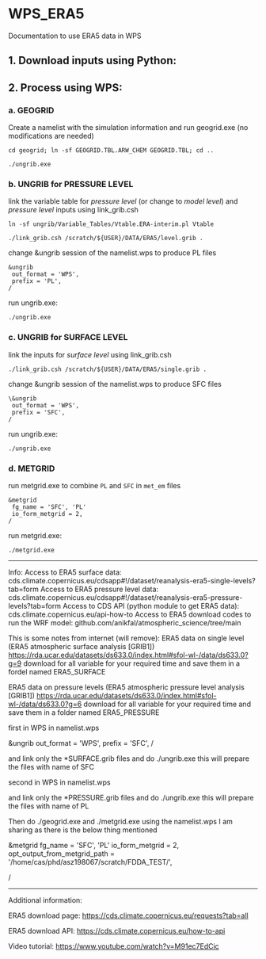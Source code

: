 # WPS_ERA5
Documentation to use ERA5 data in WPS

## 1. Download inputs using Python:
   
## 2. Process using WPS:

### a. GEOGRID

Create a namelist with the simulation information and run geogrid.exe (no modifications are needed)

`cd geogrid; ln -sf GEOGRID.TBL.ARW_CHEM GEOGRID.TBL; cd ..`

`./ungrib.exe`

### b. UNGRIB for PRESSURE LEVEL 

link the variable table for *pressure level* (or change to *model level*) and *pressure level* inputs using link_grib.csh

`ln -sf ungrib/Variable_Tables/Vtable.ERA-interim.pl Vtable`

`./link_grib.csh /scratch/${USER}/DATA/ERA5/level.grib .`

change &ungrib session of the namelist.wps to produce PL files

```
&ungrib
 out_format = 'WPS',
 prefix = 'PL',
/
```

run ungrib.exe:

`./ungrib.exe`

### c. UNGRIB for SURFACE LEVEL

link the inputs for *surface level* using link_grib.csh

`./link_grib.csh /scratch/${USER}/DATA/ERA5/single.grib .`

change &ungrib session of the namelist.wps to produce SFC files

```
\&ungrib
 out_format = 'WPS',
 prefix = 'SFC',
/
```

run ungrib.exe:

`./ungrib.exe`

### d. METGRID

run metgrid.exe to combine `PL` and `SFC` in `met_em` files

```
&metgrid
 fg_name = 'SFC', 'PL'
 io_form_metgrid = 2,
/
```

run metgrid.exe:

`./metgrid.exe`

----------------------------

Info:
Access to ERA5 surface data: cds.climate.copernicus.eu/cdsapp#!/dataset/reanalysis-era5-single-levels?tab=form
Access to ERA5 pressure level data: cds.climate.copernicus.eu/cdsapp#!/dataset/reanalysis-era5-pressure-levels?tab=form
Access to CDS API (python module to get ERA5 data): cds.climate.copernicus.eu/api-how-to
Access to ERA5 download codes to run the WRF model: github.com/anikfal/atmospheric_science/tree/main

This is some notes from internet (will remove):
ERA5 data on single level (ERA5 atmospheric surface analysis [GRIB1])
https://rda.ucar.edu/datasets/ds633.0/index.html#sfol-wl-/data/ds633.0?g=9
download for all variable for your required time and save them in a fordel named ERA5_SURFACE


ERA5 data on pressure levels (ERA5 atmospheric pressure level analysis [GRIB1])
https://rda.ucar.edu/datasets/ds633.0/index.html#sfol-wl-/data/ds633.0?g=6
download for all variable for your required time and save them in a folder named ERA5_PRESSURE

first in WPS in namelist.wps

&ungrib
 out_format = 'WPS',
 prefix = 'SFC',
/

and link only the *SURFACE.grib files and do ./ungrib.exe
this will prepare the files with name of SFC

second in WPS in namelist.wps


and link only the *PRESSURE.grib files and do ./ungrib.exe
this will prepare the files with name of PL

Then do ./geogrid.exe and ./metgrid.exe using the namelist.wps I am sharing as there is the below thing mentioned

&metgrid
 fg_name = 'SFC', 'PL'
 io_form_metgrid = 2,
 opt_output_from_metgrid_path = '/home/cas/phd/asz198067/scratch/FDDA_TEST/',

/

----------------------

Additional information:

ERA5 download page: https://cds.climate.copernicus.eu/requests?tab=all

ERA5 download API: https://cds.climate.copernicus.eu/how-to-api

Video tutorial: https://www.youtube.com/watch?v=M91ec7EdCic
